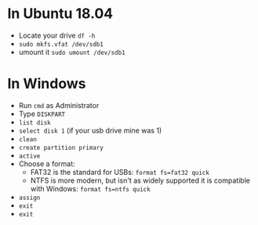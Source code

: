 # In Ubuntu 18.04 
- Locate your drive `df -h`
- `sudo mkfs.vfat /dev/sdb1`
- umount it `sudo umount /dev/sdb1`

# In Windows
- Run `cmd` as Administrator <br/>
- Type `DISKPART`<br/>
- `list disk`<br/>
- `select disk 1` (if your usb drive mine was 1)<br/>
- `clean`<br/>
- `create partition primary`<br/>
- `active`<br/>
- Choose a format:<br/>
  - FAT32 is the standard for USBs: `format fs=fat32 quick`<br/>
  - NTFS is more modern, but isn't as widely supported it is compatible with Windows: `format fs=ntfs quick`<br/>
- `assign`<br/>
- `exit`<br/>
- `exit`<br/>
